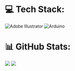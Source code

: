 
# 💻 Tech Stack:
![Adobe Illustrator](https://img.shields.io/badge/adobeillustrator-%23FF9A00.svg?style=for-the-badge&logo=adobeillustrator&logoColor=white) ![Arduino](https://img.shields.io/badge/-Arduino-00979D?style=for-the-badge&logo=Arduino&logoColor=white)
# 📊 GitHub Stats:
![](https://github-readme-stats.vercel.app/api/top-langs/?username=musictena&theme=tokyonight&show_icons=true&hide_border=true&layout=compact) 
![](https://github-readme-streak-stats.herokuapp.com/?user=musictena&theme=tokyonight&hide_border=true)
<!-- [![My GitHub Stats](https://github-readme-stats.vercel.app/api/?username=musictena&count_private=true&theme=tokyonight&showicons=true&layout=compact)]()
 -->


